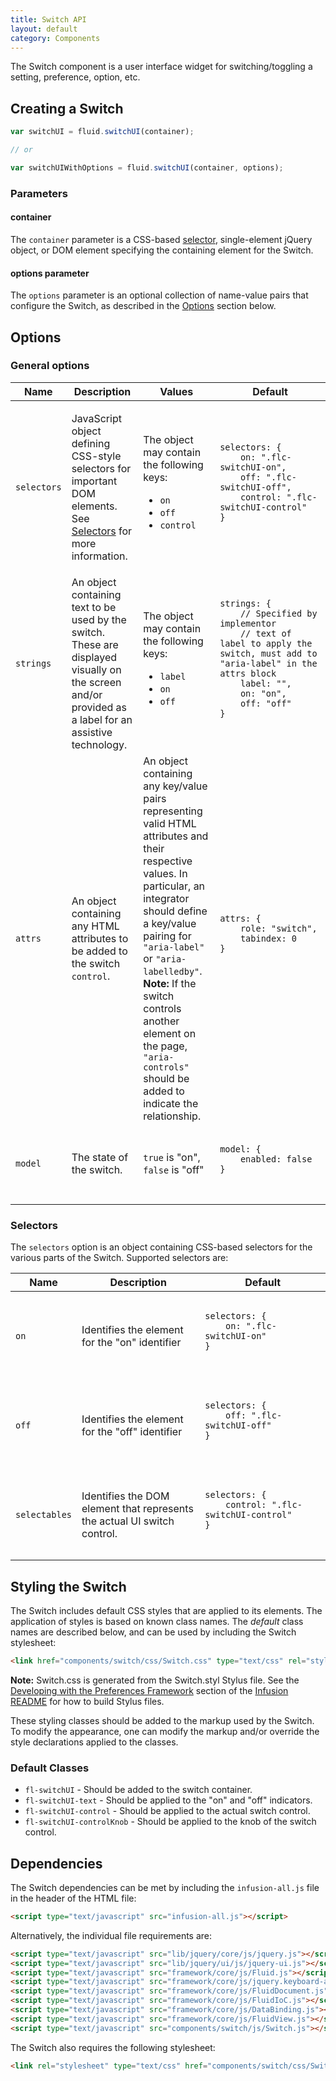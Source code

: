 ```yaml
---
title: Switch API
layout: default
category: Components
---
```


The Switch component is a user interface widget for switching/toggling a setting, preference, option, etc.

## Creating a Switch

```javascript
var switchUI = fluid.switchUI(container);

// or

var switchUIWithOptions = fluid.switchUI(container, options);
```

### Parameters

#### container

The `container` parameter is a CSS-based [selector](http://api.jquery.com/category/selectors/), single-element jQuery object, or DOM element specifying the containing element for the Switch.

#### options parameter

The `options` parameter is an optional collection of name-value pairs that configure the Switch, as described in the [Options](#options) section below.

## Options

### General options

<table>
    <thead>
        <tr>
            <th>Name</th>
            <th>Description</th>
            <th>Values</th>
            <th>Default</th>
        </tr>
    </thead>
    <tbody>
        <tr>
            <td><code>selectors</code></td>
            <td>

JavaScript object defining CSS-style selectors for important DOM elements. See [Selectors](#selectors) for more information.
</td>
            <td>The object may contain the following keys:
                <ul>
                    <li><code>on</code></li>
                    <li><code>off</code></li>
                    <li><code>control</code></li>
                </ul>
            </td>
            <td>
                <pre>
                    <code>
selectors: {
    on: ".flc-switchUI-on",
    off: ".flc-switchUI-off",
    control: ".flc-switchUI-control"
}
                    </code>
                </pre>
            </td>
        </tr>
        <tr>
            <td><code>strings</code></td>
            <td>An object containing text to be used by the switch. These are displayed visually on the screen and/or provided as a label for an assistive technology.</td>
            <td>The object may contain the following keys:
                <ul>
                    <li><code>label</code></li>
                    <li><code>on</code></li>
                    <li><code>off</code></li>
                </ul>
            </td>
            <td>
                <pre>
                    <code>
strings: {
    // Specified by implementor
    // text of label to apply the switch, must add to "aria-label" in the attrs block
    label: "",
    on: "on",
    off: "off"
}
                    </code>
                </pre>
            </td>
        </tr>
        <tr>
            <td><code>attrs</code></td>
            <td>An object containing any HTML attributes to be added to the switch <code>control</code>.</td>
            <td>
                An object containing any key/value pairs representing valid HTML attributes and their respective values. In particular, an integrator should define a key/value pairing for <code>"aria-label"</code> or <code>"aria-labelledby"</code>.
                <div class="infusion-docs-note"><strong>Note:</strong> If the switch controls another element on the page, <code>"aria-controls"</code> should be added to indicate the relationship.</div>
            </td>
            <td>
                <pre>
                    <code>
attrs: {
    role: "switch",
    tabindex: 0
}
                    </code>
                </pre>
            </td>
        </tr>
        <tr>
            <td><code>model</code></td>
            <td>The state of the switch.</td>
            <td><code>true</code> is "on", <code>false</code> is "off"</td>
            <td>
                <pre>
                    <code>
model: {
    enabled: false
}
                    </code>
                </pre>
            </td>
        </tr>
    </tbody>
</table>

### Selectors

The `selectors` option is an object containing CSS-based selectors for the various parts of the Switch. Supported selectors are:

<table>
    <thead>
        <tr>
            <th>Name</th>
            <th>Description</th>
            <th>Default</th>
        </tr>
    </thead>
    <tbody>
        <tr>
            <td><code>on</code></td>
            <td>Identifies the element for the "on" identifier</td>
            <td>
                <pre>
                    <code>
selectors: {
    on: ".flc-switchUI-on"
}
                    </code>
                </pre>
            </td>
        </tr>
        <tr>
            <td><code>off</code></td>
            <td>Identifies the element for the "off" identifier</td>
            <td>
                <pre>
                    <code>
selectors: {
    off: ".flc-switchUI-off"
}
                    </code>
                </pre>
            </td>
        </tr>
        <tr>
            <td><code>selectables</code></td>
            <td>Identifies the DOM element that represents the actual UI switch control.</td>
            <td>
                <pre>
                    <code>
selectors: {
    control: ".flc-switchUI-control"
}
                    </code>
                </pre>
            </td>
        </tr>
    </tbody>
</table>

## Styling the Switch

The Switch includes default CSS styles that are applied to its elements. The application of styles is based on known class names. The _default_ class names are described below, and can be used by including the Switch stylesheet:

```html
<link href="components/switch/css/Switch.css" type="text/css" rel="stylesheet" media="all">;
```

<div class="infusion-docs-note"><strong>Note:</strong> Switch.css is generated from the Switch.styl Stylus file. See the <a href="https://github.com/fluid-project/infusion/blob/master/README.md#developing-with-the-preferences-framework">Developing with the Preferences Framework</a> section of the <a href="https://github.com/fluid-project/infusion/blob/master/README.md">Infusion README</a> for how to build Stylus files.</div>

These styling classes should be added to the markup used by the Switch. To modify the appearance, one can modify the markup and/or override the style declarations applied to the classes.

### Default Classes

* `fl-switchUI` - Should be added to the switch container.
* `fl-switchUI-text` - Should be applied to the "on" and "off" indicators.
* `fl-switchUI-control` - Should be applied to the actual switch control.
* `fl-switchUI-controlKnob` - Should be applied to the knob of the switch control.

## Dependencies

The Switch dependencies can be met by including the `infusion-all.js` file in the header of the HTML file:

```html
<script type="text/javascript" src="infusion-all.js"></script>
```

Alternatively, the individual file requirements are:

```html
<script type="text/javascript" src="lib/jquery/core/js/jquery.js"></script>
<script type="text/javascript" src="lib/jquery/ui/js/jquery-ui.js"></script>
<script type="text/javascript" src="framework/core/js/Fluid.js"></script>
<script type="text/javascript" src="framework/core/js/jquery.keyboard-a11y.js"></script>
<script type="text/javascript" src="framework/core/js/FluidDocument.js"></script>
<script type="text/javascript" src="framework/core/js/FluidIoC.js"></script>
<script type="text/javascript" src="framework/core/js/DataBinding.js"></script>
<script type="text/javascript" src="framework/core/js/FluidView.js"></script>
<script type="text/javascript" src="components/switch/js/Switch.js"></script>
```

The Switch also requires the following stylesheet:

```html
<link rel="stylesheet" type="text/css" href="components/switch/css/Switch.css" />
```
